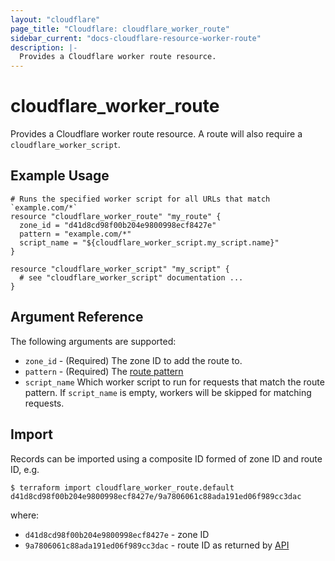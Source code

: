 ```yaml
---
layout: "cloudflare"
page_title: "Cloudflare: cloudflare_worker_route"
sidebar_current: "docs-cloudflare-resource-worker-route"
description: |-
  Provides a Cloudflare worker route resource.
---
```


# cloudflare_worker_route

Provides a Cloudflare worker route resource. A route will also require a `cloudflare_worker_script`.

## Example Usage

```hcl
# Runs the specified worker script for all URLs that match `example.com/*`
resource "cloudflare_worker_route" "my_route" {
  zone_id = "d41d8cd98f00b204e9800998ecf8427e"
  pattern = "example.com/*"
  script_name = "${cloudflare_worker_script.my_script.name}"
}

resource "cloudflare_worker_script" "my_script" {
  # see "cloudflare_worker_script" documentation ...
}
```

## Argument Reference

The following arguments are supported:

* `zone_id` - (Required) The zone ID to add the route to.
* `pattern` - (Required) The [route pattern](https://developers.cloudflare.com/workers/about/routes/)
* `script_name` Which worker script to run for requests that match the route pattern. If `script_name` is empty, workers will be skipped for matching requests.

## Import

Records can be imported using a composite ID formed of zone ID and route ID, e.g.

```
$ terraform import cloudflare_worker_route.default d41d8cd98f00b204e9800998ecf8427e/9a7806061c88ada191ed06f989cc3dac
```

where:

* `d41d8cd98f00b204e9800998ecf8427e` - zone ID
* `9a7806061c88ada191ed06f989cc3dac` - route ID as returned by [API](https://api.cloudflare.com/#worker-filters-list-filters)

